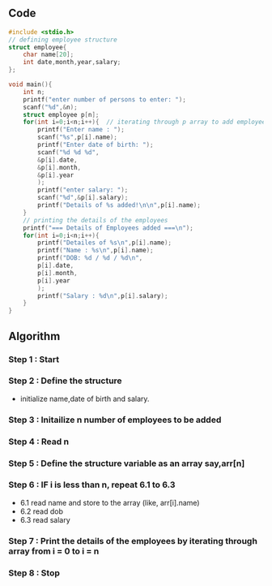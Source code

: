 ## Code
```c
#include <stdio.h>
// defining employee structure
struct employee{
    char name[20];
    int date,month,year,salary;
};

void main(){
    int n;
    printf("enter number of persons to enter: ");
    scanf("%d",&n);
    struct employee p[n];
    for(int i=0;i<n;i++){  // iterating through p array to add employee
        printf("Enter name : ");
        scanf("%s",p[i].name);
        printf("Enter date of birth: ");
        scanf("%d %d %d",
        &p[i].date,
        &p[i].month,
        &p[i].year
        );
        printf("enter salary: ");
        scanf("%d",&p[i].salary);
        printf("Details of %s added!\n\n",p[i].name);
    }
    // printing the details of the employees
    printf("=== Details of Employees added ===\n");
    for(int i=0;i<n;i++){
        printf("Detailes of %s\n",p[i].name);
        printf("Name : %s\n",p[i].name);
        printf("DOB: %d / %d / %d\n",
        p[i].date,
        p[i].month,
        p[i].year
        );
        printf("Salary : %d\n",p[i].salary);
    }
}
```
## Algorithm
 
### Step 1 : Start

### Step 2 : Define the structure
- initialize name,date of birth and salary.

### Step 3 : Initailize n number of employees to be added

### Step 4 : Read n

### Step 5 : Define the structure variable as an array say,arr[n]

### Step 6 : IF i is less than n, repeat 6.1 to 6.3
- 6.1 read name and store to the array (like, arr[i].name) 
- 6.2 read dob
- 6.3 read salary

### Step 7 : Print the details of the employees by iterating through array from i = 0 to i = n

### Step 8 : Stop